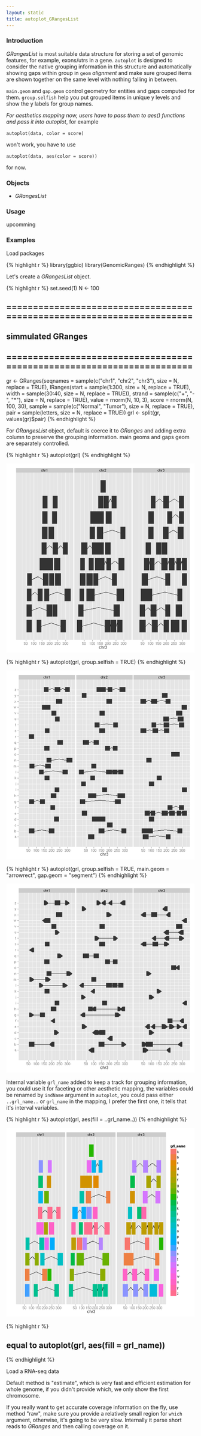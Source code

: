 ```yaml
---
layout: static
title: autoplot_GRangesList
---
```





### Introduction

*GRangesList* is most suitable data structure for storing a set of genomic
 features, for example, exons/utrs in a gene. `autoplot` is designed to consider
 the native grouping information in this structure and automatically showing
 gaps within group in `geom` *alignment* and make sure grouped items are shown
 together on the same level with nothing falling in between.

`main.geom` and `gap.geom` control geometry for entities and gaps computed for
them. `group.selfish` help you put grouped items in unique y levels and show the
y labels for group names.

_For aesthetics mapping now, users have to pass them to aes() functions and
pass it into autoplot_, for example
    
	autoplot(data, color = score)
	
won't work, you have to use 

    autoplot(data, aes(color = score))
	
for now.	

### Objects
  * *GRangesList*
  
### Usage
  upcomming

### Examples
Load packages


{% highlight r %}
library(ggbio)
library(GenomicRanges)
{% endhighlight %}



  
Let's create a *GRangesList* object.


{% highlight r %}
set.seed(1)
N <- 100
## ======================================================================
## simmulated GRanges
## ======================================================================
gr <- GRanges(seqnames = sample(c("chr1", "chr2", "chr3"), size = N, 
    replace = TRUE), IRanges(start = sample(1:300, size = N, replace = TRUE), 
    width = sample(30:40, size = N, replace = TRUE)), strand = sample(c("+", 
    "-", "*"), size = N, replace = TRUE), value = rnorm(N, 10, 3), score = rnorm(N, 
    100, 30), sample = sample(c("Normal", "Tumor"), size = N, replace = TRUE), 
    pair = sample(letters, size = N, replace = TRUE))
grl <- split(gr, values(gr)$pair)
{% endhighlight %}




For *GRangesList* object, default is coerce it to *GRanges* and adding extra
column to preserve the grouping information. main geoms and gaps geom are
separately controlled.


{% highlight r %}
autoplot(grl)
{% endhighlight %}

![plot of chunk exp](autoplot_GRangesList-exp1.png) 

{% highlight r %}
autoplot(grl, group.selfish = TRUE)
{% endhighlight %}

![plot of chunk exp](autoplot_GRangesList-exp2.png) 

{% highlight r %}
autoplot(grl, group.selfish = TRUE, main.geom = "arrowrect", gap.geom = "segment")
{% endhighlight %}

![plot of chunk exp](autoplot_GRangesList-exp3.png) 


Internal variable `grl_name` added to keep a track for grouping information, you
could use it for faceting or other aesthetic mapping, the variables could be
renamed by `indName` argument in `autoplot`, you could pass either
`..grl_name..` or `grl_name` in the mapping, I prefer the first one, it tells
that it's interval variables.


{% highlight r %}
autoplot(grl, aes(fill = ..grl_name..))
{% endhighlight %}

![plot of chunk grl_name](autoplot_GRangesList-grl_name.png) 

{% highlight r %}
## equal to autoplot(grl, aes(fill = grl_name))
{% endhighlight %}




Load a RNA-seq data



Default method is "estimate", which is very fast and efficient estimation for
whole genome, if you didn't provide which, we only show the first chromosome.



If you really want to get accurate coverage information on the fly, use method
"raw", make sure you provide a relatively small region for `which` argument,
otherwise, it's going to be very slow. Internally it parse short reads to
*GRanges* and then calling coverage on it.








